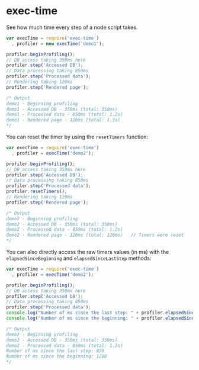 exec-time
=========

See how much time every step of a node script takes.

```javascript
var execTime = require('exec-time')
  , profiler = new execTime('demo1');

profiler.beginProfiling();
// DB access taking 350ms here
profiler.step('Accessed DB');
// Data processing taking 850ms
profiler.step('Processed data');
// Rendering taking 120ms
profiler.step('Rendered page');

/* Output
demo1 - Beginning profiling
demo1 - Accessed DB - 350ms (total: 350ms)
demo1 - Processed data - 850ms (total: 1.2s)
demo1 - Rendered page - 120ms (total: 1.3s)
*/
```

You can reset the timer by using the `resetTimers` function:

```javascript
var execTime = require('exec-time')
  , profiler = execTime('demo2');

profiler.beginProfiling();
// DB access taking 350ms here
profiler.step('Accessed DB');
// Data processing taking 850ms
profiler.step('Processed data');
profiler.resetTimers();
// Rendering taking 120ms
profiler.step('Rendered page');

/* Output
demo2 - Beginning profiling
demo2 - Accessed DB - 350ms (total: 350ms)
demo2 - Processed data - 850ms (total: 1.2s)
demo2 - Rendered page - 120ms (total: 120ms)   // Timers were reset
*/
```

You can also directly access the raw timers values (in ms) with the
`elapsedSinceBeginning` and `elapsedSinceLastStep` methods:

```javascript
var execTime = require('exec-time')
  , profiler = execTime('demo2');

profiler.beginProfiling();
// DB access taking 350ms here
profiler.step('Accessed DB');
// Data processing taking 850ms
profiler.step('Processed data');
console.log("Number of ms since the last step: " + profiler.elapsedSinceLastStep());
console.log("Number of ms since the beginning: " + profiler.elapsedSinceBeginning());

/* Output
demo2 - Beginning profiling
demo2 - Accessed DB - 350ms (total: 350ms)
demo2 - Processed data - 850ms (total: 1.2s)
Number of ms since the last step: 850
Number of ms since the beginning: 1200
*/

```
